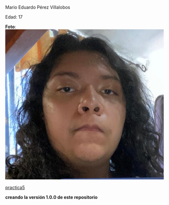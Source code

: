 Mario Eduardo Pérez Villalobos

Edad: 17

**Foto**: ![a](Yo.jpeg)

[practica5](./Practica-5.md)

**creando la versión 1.0.0 de este repositorio**